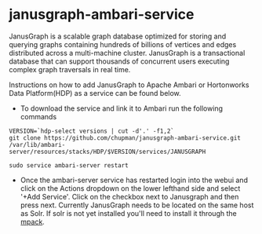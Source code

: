 # janusgraph-ambari-service
JanusGraph is a scalable graph database optimized for storing and querying graphs containing hundreds of billions of vertices and edges distributed across a multi-machine cluster. JanusGraph is a transactional database that can support thousands of concurrent users executing complex graph traversals in real time.

Instructions on how to add JanusGraph to Apache Ambari or Hortonworks Data Platform(HDP) as a service can be found below.


- To download the service and link it to Ambari run the following commands
```
VERSION=`hdp-select versions | cut -d'.' -f1,2`
git clone https://github.com/chupman/janusgraph-ambari-service.git /var/lib/ambari-server/resources/stacks/HDP/$VERSION/services/JANUSGRAPH
```

```
sudo service ambari-server restart
```

- Once the ambari-server service has restarted login into the webui and click on the Actions dropdown on the lower lefthand side and select '+Add Service'.
Click on the checkbox next to Janusgraph and then press next. 
Currently JanusGraph needs to be located on the same host as Solr. If solr is not yet installed you'll need to install it through the [mpack](https://docs.hortonworks.com/HDPDocuments/HDP2/HDP-2.6.4/bk_solr-search-installation/content/ch_hdp-search-install-ambari.html).
